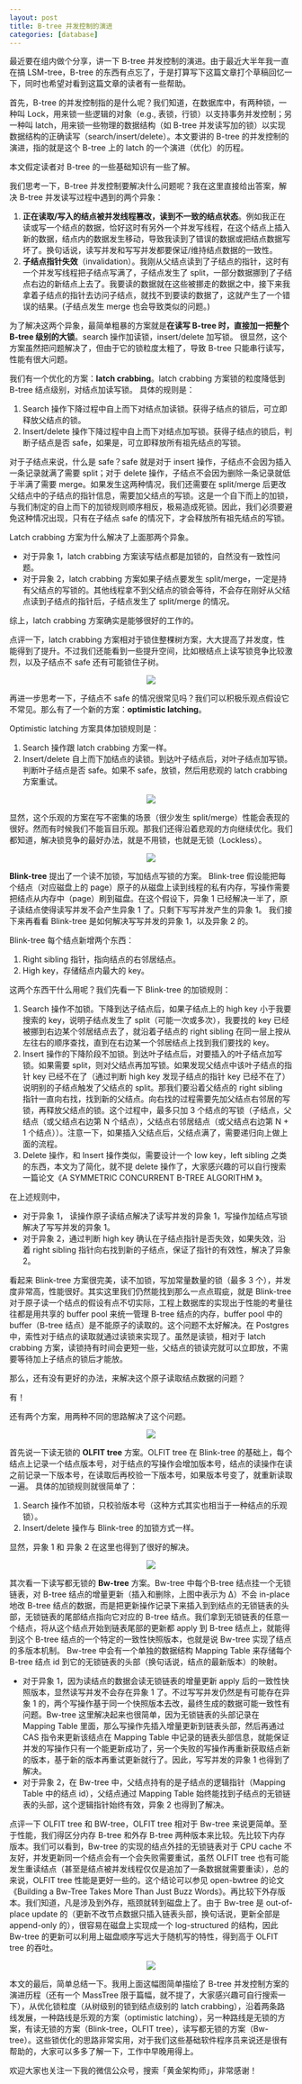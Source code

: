 ```yaml
---
layout: post
title: B-tree 并发控制的演进
categories: [database]
---
```


最近要在组内做个分享，讲一下 B-tree 并发控制的演进。由于最近大半年我一直在搞 LSM-tree，B-tree 的东西有点忘了，于是打算写下这篇文章打个草稿回忆一下，同时也希望对看到这篇文章的读者有一些帮助。


首先，B-tree 的并发控制指的是什么呢？我们知道，在数据库中，有两种锁，一种叫 Lock，用来锁一些逻辑的对象（e.g., 表锁，行锁）以支持事务并发控制；另一种叫 latch，用来锁一些物理的数据结构（如 B-tree 并发读写加的锁）以实现数据结构的正确读写（search/insert/delete）。本文要讲的 B-tree 的并发控制的演进，指的就是这个 B-tree 上的 latch 的一个演进（优化）的历程。

本文假定读者对 B-tree 的一些基础知识有一些了解。

我们思考一下，B-tree 并发控制要解决什么问题呢？我在这里直接给出答案，解决 B-tree 并发读写过程中遇到的两个异象：

1. **正在读取/写入的结点被并发线程篡改，读到不一致的结点状态**。例如我正在读或写一个结点的数据，恰好这时有另外一个并发写线程，在这个结点上插入新的数据，结点内的数据发生移动，导致我读到了错误的数据或把结点数据写坏了。换句话说，读写并发和写写并发都要保证/维持结点数据的一致性。
2. **子结点指针失效**（invalidation）。我刚从父结点读到了子结点的指针，这时有一个并发写线程把子结点写满了，子结点发生了 split，一部分数据挪到了子结点右边的新结点上去了。我要读的数据就在这些被挪走的数据之中，接下来我拿着子结点的指针去访问子结点，就找不到要读的数据了，这就产生了一个错误的结果。(子结点发生 merge 也会导致类似的问题。)


为了解决这两个异象，最简单粗暴的方案就是**在读写 B-tree 时，直接加一把整个 B-tree 级别的大锁**。search 操作加读锁，insert/delete 加写锁。
很显然，这个方案虽然把问题解决了，但由于它的锁粒度太粗了，导致 B-tree 只能串行读写，性能有很大问题。

我们有一个优化的方案：**latch crabbing**。latch crabbing 方案锁的粒度降低到 B-tree 结点级别，对结点加读写锁。
具体的规则是：
1. Search 操作下降过程中自上而下对结点加读锁。获得子结点的锁后，可立即释放父结点的锁。
2. Insert/delete 操作下降过程中自上而下对结点加写锁。获得子结点的锁后，判断子结点是否 safe，如果是，可立即释放所有祖先结点的写锁。

对于子结点来说，什么是 safe？safe 就是对于 insert 操作，子结点不会因为插入一条记录就满了需要 split；对于 delete 操作，子结点不会因为删除一条记录就低于半满了需要 merge。如果发生这两种情况，我们还需要在 split/merge 后更改父结点中的子结点的指针信息，需要加父结点的写锁。这是一个自下而上的加锁，与我们制定的自上而下的加锁规则顺序相反，极易造成死锁。因此，我们必须要避免这种情况出现，只有在子结点 safe 的情况下，才会释放所有祖先结点的写锁。

Latch crabbing 方案为什么解决了上面那两个异象。
- 对于异象 1，latch crabbing 方案读写结点都是加锁的，自然没有一致性问题。
- 对于异象 2，latch crabbing 方案如果子结点要发生 split/merge，一定是持有父结点的写锁的。其他线程拿不到父结点的锁会等待，不会存在刚好从父结点读到子结点的指针后，子结点发生了 split/merge 的情况。

综上，latch crabbing 方案确实是能够很好的工作的。

点评一下，latch crabbing 方案相对于锁住整棵树方案，大大提高了并发度，性能得到了提升。不过我们还能看到一些提升空间，比如根结点上读写锁竞争比较激烈，以及子结点不 safe 还有可能锁住子树。

<p align="center">
    <img src="{{ site.url }}{{ site.baseurl }}/assets/images/2023-03-12-btree-concurrency-control/img.png">
</p>

再进一步思考一下，子结点不 safe 的情况很常见吗？我们可以积极乐观点假设它不常见。那么有了一个新的方案：**optimistic latching**。

Optimistic latching 方案具体加锁规则是：
1. Search 操作跟 latch crabbing 方案一样。
2. Insert/delete 自上而下加结点的读锁。到达叶子结点后，对叶子结点加写锁。判断叶子结点是否 safe。如果不 safe，放锁，然后用悲观的 latch crabbing 方案重试。

<p align="center">
    <img src="{{ site.url }}{{ site.baseurl }}/assets/images/2023-03-12-btree-concurrency-control/img_1.png">
</p>


显然，这个乐观的方案在写不密集的场景（很少发生 split/merge）性能会表现的很好。然而有时候我们不能盲目乐观。那我们还得沿着悲观的方向继续优化。我们都知道，解决锁竞争的最好办法，就是不用锁，也就是无锁（Lockless）。
<p align="center">
    <img src="{{ site.url }}{{ site.baseurl }}/assets/images/2023-03-12-btree-concurrency-control/img_2.png">
</p>


**Blink-tree** 提出了一个读不加锁，写加结点写锁的方案。
Blink-tree 假设能把每个结点（对应磁盘上的 page）原子的从磁盘上读到线程的私有内存，写操作需要把结点从内存中（page）刷到磁盘。在这个假设下，异象 1 已经解决一半了，原子读结点使得读写并发不会产生异象 1 了。只剩下写写并发产生的异象 1。
我们接下来再看看 Blink-tree 是如何解决写写并发的异象 1，以及异象 2 的。

Blink-tree 每个结点新增两个东西：
1. Right sibling 指针，指向结点的右邻居结点。
2. High key，存储结点内最大的 key。

这两个东西干什么用呢？我们先看一下 Blink-tree 的加锁规则：
1. Search 操作不加锁。下降到达子结点后，如果子结点上的 high key 小于我要搜索的 key，说明子结点发生了 split（可能一次或多次），我要找的 key 已经被挪到右边某个邻居结点去了，就沿着子结点的 right sibling 在同一层上按从左往右的顺序查找，直到在右边某一个邻居结点上找到我们要找的 key。
2. Insert 操作的下降阶段不加锁。到达叶子结点后，对要插入的叶子结点加写锁。如果需要 split，则对父结点再加写锁。如果发现父结点中该叶子结点的指针 key 已经不在了（通过判断 high key 发现子结点的指针 key 已经不在了）说明别的子结点触发了父结点的 split。那我们要沿着父结点的 right sibling 指针一直向右找，找到新的父结点。向右找的过程需要先加父结点右邻居的写锁，再释放父结点的锁。这个过程中，最多只加 3 个结点的写锁（子结点，父结点（或父结点右边第 N 个结点），父结点右邻居结点（或父结点右边第 N + 1 个结点））。注意一下，如果插入父结点后，父结点满了，需要递归向上做上面的流程。
3. Delete 操作，和 Insert 操作类似，需要设计一个 low key，left sibling 之类的东西，本文为了简化，就不提 delete 操作了，大家感兴趣的可以自行搜索一篇论文《A SYMMETRIC CONCURRENT B-TREE ALGORITHM 》。

在上述规则中，
- 对于异象 1， 读操作原子读结点解决了读写并发的异象 1，写操作加结点写锁解决了写写并发的异象 1。
- 对于异象 2，通过判断 high key 确认在子结点指针是否失效，如果失效，沿着 right sibling 指针向右找到新的子结点，保证了指针的有效性，解决了异象 2。

看起来 Blink-tree 方案很完美，读不加锁，写加常量数量的锁（最多 3 个），并发度非常高，性能很好。其实这里我们仍然能找到那么一点点瑕疵，就是 Blink-tree 对于原子读一个结点的假设有点不切实际，工程上数据库的实现出于性能的考量往往都是用共享的 buffer pool 来统一管理 B-tree 结点的内存，buffer pool 中的 buffer（B-tree 结点）是不能原子的读取的。这个问题不太好解决。在 Postgres 中，索性对于结点的读取就通过读锁来实现了。虽然是读锁，相对于 latch crabbing 方案，读锁持有时间会更短一些，父结点的锁读完就可以立即放，不需要等待加上子结点的锁后才能放。

那么，还有没有更好的办法，来解决这个原子读取结点数据的问题？

有！

还有两个方案，用两种不同的思路解决了这个问题。
<p align="center">
    <img src="{{ site.url }}{{ site.baseurl }}/assets/images/2023-03-12-btree-concurrency-control/olfit.png">
</p>

首先说一下读无锁的 **OLFIT tree** 方案。OLFIT tree 在 Blink-tree 的基础上，每个结点上记录一个结点版本号，对于结点的写操作会增加版本号，结点的读操作在读之前记录一下版本号，在读取后再校验一下版本号，如果版本号变了，就重新读取一遍。
具体的加锁规则就很简单了：
1. Search 操作不加锁，只校验版本号（这种方式其实也相当于一种结点的乐观锁）。
2. Insert/delete 操作与 Blink-tree 的加锁方式一样。

显然，异象 1 和 异象 2 在这里也得到了很好的解决。

<p align="center">
    <img src="{{ site.url }}{{ site.baseurl }}/assets/images/2023-03-12-btree-concurrency-control/img_3.png">
</p>


其次看一下读写都无锁的 **Bw-tree** 方案。Bw-tree 中每个B-tree 结点挂一个无锁链表，对 B-tree 结点的增量更新（插入和删除，上图中表示为 Δ）不会 in-place 地改 B-tree 结点的数据，而是把更新操作记录下来插入到到结点的无锁链表的头部，无锁链表的尾部结点指向它对应的 B-tree 结点。我们拿到无锁链表的任意一个结点，将从这个结点开始到链表尾部的更新都 apply 到 B-tree 结点上，就能得到这个 B-tree 结点的一个特定的一致性快照版本，也就是说 Bw-tree 实现了结点的多版本机制。
Bw-tree 中会有一个单独的数据结构 Mapping Table 来存储每个 B-tree 结点 id 到它的无锁链表的头部（换句话说，结点的最新版本）的映射。

- 对于异象 1，因为读结点的数据会读无锁链表的增量更新 apply 后的一致性快照版本，显然读写并发不会存在异象 1 了。不过写写并发仍然是有可能存在异象 1 的，两个写操作基于同一个快照版本去改，最终生成的数据可能一致性有问题。Bw-tree 这里解决起来也很简单，因为无锁链表的头部记录在 Mapping Table 里面，那么写操作先插入增量更新到链表头部，然后再通过 CAS 指令来更新该结点在 Mapping Table 中记录的链表头部信息，就能保证并发的写操作只有一个能更新成功了，另一个失败的写操作再重新获取结点新的版本，基于新的版本再重试更新就行了。因此，写写并发的异象 1 也得到了解决。
- 对于异象 2，在 Bw-tree 中，父结点持有的是子结点的逻辑指针（Mapping Table 中的结点 id），父结点通过 Mapping Table 始终能找到子结点的无锁链表的头部，这个逻辑指针始终有效，异象 2 也得到了解决。

点评一下 OLFIT tree 和 BW-tree，OLFIT tree 相对于 Bw-tree 来说更简单。至于性能，我们得区分内存 B-tree 和外存 B-tree 两种版本来比较。先比较下内存版本。我们可以看到，Bw-tree 的实现的结点外挂的无锁链表对于 CPU cache 不友好，并发更新同一个结点会有一个会失败需要重试，虽然 OLFIT tree 也有可能发生重读结点（甚至是结点被并发线程仅仅是追加了一条数据就需要重读），总的来说，OLFIT tree 性能是更好一些的。这个结论可以参见 open-bwtree 的论文《Building a Bw-Tree Takes More Than Just Buzz Words》。再比较下外存版本。我们知道，凡是涉及到外存，瓶颈就转到磁盘上了。由于 Bw-tree 是 out-of-place update 的（更新不改节点数据只插入链表头部，换句话说，更新全部是 append-only 的），很容易在磁盘上实现成一个 log-structured 的结构，因此 Bw-tree 的更新可以利用上磁盘顺序写远大于随机写的特性，得到高于 OLFIT tree 的吞吐。

<p align="center">
    <img src="{{ site.url }}{{ site.baseurl }}/assets/images/2023-03-12-btree-concurrency-control/img_4.png">
</p>

本文的最后，简单总结一下。我用上面这幅图简单描绘了 B-tree 并发控制方案的演进历程（还有一个 MassTree 限于篇幅，就不提了，大家感兴趣可自行搜索一下），从优化锁粒度（从树级别的锁到结点级别的 latch crabbing），沿着两条路线发展，一种路线是乐观的方案（optimistic latching），另一种路线是无锁的方案，有读无锁的方案（Blink-tree，OLFIT tree），读写都无锁的方案（Bw-tree）。这些锁优化的思路非常实用，对于我们这些基础软件程序员来说还是很有帮助的，大家可以多多了解一下，工作中早晚用得上。

欢迎大家也关注一下我的微信公众号，搜索「黄金架构师」，非常感谢！